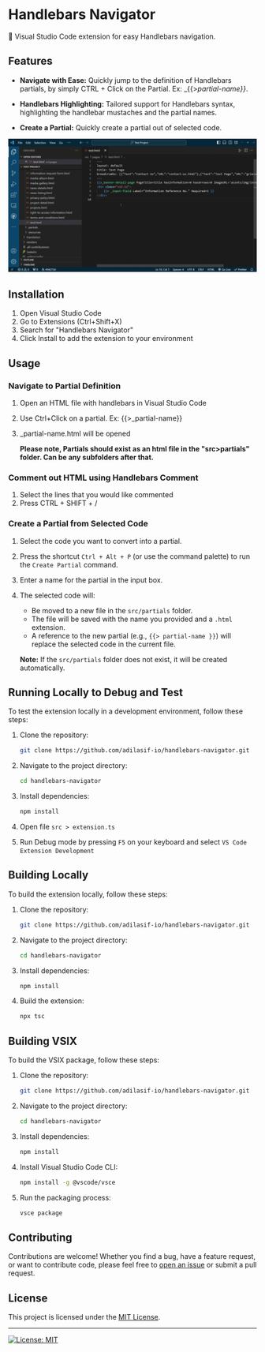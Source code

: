 # Handlebars Navigator

🚀 Visual Studio Code extension for easy Handlebars navigation.

## Features

- **Navigate with Ease:** Quickly jump to the definition of Handlebars partials, by simply CTRL + Click on the Partial. Ex: _{{>_partial-name}}_.

- **Handlebars Highlighting:** Tailored support for Handlebars syntax, highlighting the handlebar mustaches and the partial names.

- **Create a Partial:** Quickly create a partial out of selected code.

![How to use.](https://raw.githubusercontent.com/adilasif-io/Handlebars-Navigator/main/images/HN-working.gif)

## Installation

1. Open Visual Studio Code
2. Go to Extensions (Ctrl+Shift+X)
3. Search for "Handlebars Navigator"
4. Click Install to add the extension to your environment

## Usage

### Navigate to Partial Definition

1. Open an HTML file with handlebars in Visual Studio Code
2. Use Ctrl+Click on a partial. Ex: {{>_partial-name}}
3. \_partial-name.html will be opened

   **Please note, Partials should exist as an html file in the "src>partials" folder. Can be any subfolders after that.**

### Comment out HTML using Handlebars Comment

1. Select the lines that you would like commented
2. Press CTRL + SHIFT + /

### Create a Partial from Selected Code

1. Select the code you want to convert into a partial.  
2. Press the shortcut `Ctrl + Alt + P` (or use the command palette) to run the `Create Partial` command.  
3. Enter a name for the partial in the input box.  
4. The selected code will:  
   - Be moved to a new file in the `src/partials` folder.  
   - The file will be saved with the name you provided and a `.html` extension.  
   - A reference to the new partial (e.g., `{{> partial-name }}`) will replace the selected code in the current file.  

   **Note:** If the `src/partials` folder does not exist, it will be created automatically.  

## Running Locally to Debug and Test

To test the extension locally in a development environment, follow these steps:

1. Clone the repository:

   ```bash
   git clone https://github.com/adilasif-io/handlebars-navigator.git
   ```

2. Navigate to the project directory:

   ```bash
   cd handlebars-navigator
   ```

3. Install dependencies:

   ```bash
   npm install
   ```

4. Open file `src > extension.ts`

5. Run Debug mode by pressing `F5` on your keyboard and select `VS Code Extension Development`

## Building Locally

To build the extension locally, follow these steps:

1. Clone the repository:

   ```bash
   git clone https://github.com/adilasif-io/handlebars-navigator.git
   ```

2. Navigate to the project directory:

   ```bash
   cd handlebars-navigator
   ```

3. Install dependencies:

   ```bash
   npm install
   ```

4. Build the extension:
   ```bash
   npx tsc
   ```

## Building VSIX

To build the VSIX package, follow these steps:

1. Clone the repository:

   ```bash
   git clone https://github.com/adilasif-io/handlebars-navigator.git
   ```

2. Navigate to the project directory:

   ```bash
   cd handlebars-navigator
   ```

3. Install dependencies:

   ```bash
   npm install
   ```

4. Install Visual Studio Code CLI:

   ```bash
   npm install -g @vscode/vsce
   ```

5. Run the packaging process:
   ```bash
   vsce package
   ```

## Contributing

Contributions are welcome! Whether you find a bug, have a feature request, or want to contribute code, please feel free to [open an issue](https://github.com/adilasif-io/handlebars-navigator/issues) or submit a pull request.

## License

This project is licensed under the [MIT License](LICENSE).

---

[![License: MIT](https://img.shields.io/badge/License-MIT-blue.svg)](https://opensource.org/licenses/MIT)
